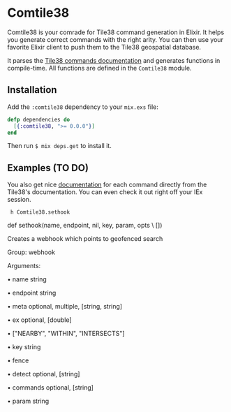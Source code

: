 # Comtile38

Comtile38 is your comrade for Tile38 command generation in Elixir. It helps you generate correct commands with the right arity. You can then use your favorite Elixir client to push them to the Tile38 geospatial database.

It parses the [Tile38 commands documentation](https://github.com/tidwall/tile38/blob/master/core/commands.json) and generates functions in compile-time. All functions are defined in the `Comtile38` module.

## Installation

Add the `:comtile38` dependency to your `mix.exs` file:

```elixir
defp dependencies do
  [{:comtile38, ">= 0.0.0"}]
end
```

Then run `$ mix deps.get` to install it.

## Examples (TO DO)



You also get nice [documentation](https://hexdocs.pm/comtile38/Comtile38.html) for each command directly from the Tile38's documentation.
You can even check it out right off your IEx session.

```
 h Comtile38.sethook  
```
 def sethook(name, endpoint, nil, key, param, opts \\ [])            

Creates a webhook which points to geofenced search

Group: webhook

Arguments:

  • name string

  • endpoint string

  • meta optional, multiple, [string, string]

  • ex optional, [double]

  •  ["NEARBY", "WITHIN", "INTERSECTS"]

  • key string

  • fence

  • detect optional, [string]

  • commands optional, [string]

  • param string



